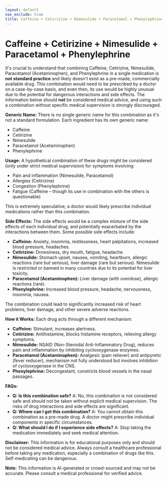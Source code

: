```yaml
---
layout: default
nav_exclude: true
title: Caffeine + Cetirizine + Nimesulide + Paracetamol + Phenylephrine
---
```


# Caffeine + Cetirizine + Nimesulide + Paracetamol + Phenylephrine

It's crucial to understand that combining Caffeine, Cetirizine, Nimesulide, Paracetamol (Acetaminophen), and Phenylephrine in a single medication is **not standard practice** and likely doesn't exist as a pre-made, commercially available drug.  This combination would need to be prescribed by a doctor on a case-by-case basis, and even then, its use would be highly unusual due to the potential for dangerous interactions and side effects.  The information below should **not** be considered medical advice, and using such a combination without specific medical supervision is strongly discouraged.


**Generic Name:**  There is no single generic name for this combination as it's not a standard formulation. Each ingredient has its own generic name:

* Caffeine
* Cetirizine
* Nimesulide
* Paracetamol (Acetaminophen)
* Phenylephrine


**Usage:**  A hypothetical combination of these drugs might be considered (only under strict medical supervision) for symptoms involving:

* Pain and inflammation (Nimesulide, Paracetamol)
* Allergies (Cetirizine)
* Congestion (Phenylephrine)
* Fatigue (Caffeine – though its use in combination with the others is questionable)

This is extremely speculative; a doctor would likely prescribe individual medications rather than this combination.


**Side Effects:** The side effects would be a complex mixture of the side effects of each individual drug, and potentially exacerbated by the interactions between them. Some possible side effects include:

* **Caffeine:** Anxiety, insomnia, restlessness, heart palpitations, increased blood pressure, headaches.
* **Cetirizine:** Drowsiness, dry mouth, fatigue, headache.
* **Nimesulide:** Stomach upset, nausea, vomiting, heartburn, allergic reactions (rare but serious), liver damage (rare but serious).  Nimesulide is restricted or banned in many countries due to its potential for liver toxicity.
* **Paracetamol (Acetaminophen):** Liver damage (with overdose), allergic reactions (rare).
* **Phenylephrine:** Increased blood pressure, headache, nervousness, insomnia, nausea.

The combination could lead to significantly increased risk of heart problems, liver damage, and other severe adverse reactions.


**How it Works:** Each drug acts through a different mechanism:

* **Caffeine:** Stimulant, increases alertness.
* **Cetirizine:** Antihistamine, blocks histamine receptors, relieving allergy symptoms.
* **Nimesulide:** NSAID (Non-Steroidal Anti-Inflammatory Drug), reduces pain and inflammation by inhibiting cyclooxygenase enzymes.
* **Paracetamol (Acetaminophen):** Analgesic (pain reliever) and antipyretic (fever reducer), mechanism not fully understood but involves inhibition of cyclooxygenase in the CNS.
* **Phenylephrine:** Decongestant, constricts blood vessels in the nasal passages.


**FAQs:**

* **Q: Is this combination safe?** A: No, this combination is not considered safe and should not be taken without explicit medical supervision. The risks of drug interactions and side effects are significant.
* **Q: Where can I get this combination?** A: You cannot obtain this combination as a pre-made drug.  A doctor might prescribe individual components in specific circumstances.
* **Q: What should I do if I experience side effects?** A:  Stop taking the medication immediately and seek medical attention.


**Disclaimer:** This information is for educational purposes only and should not be considered medical advice.  Always consult a healthcare professional before taking any medication, especially a combination of drugs like this.  Self-medicating can be dangerous.


**Note:** This information is AI-generated or crowd-sourced and may not be accurate. Please consult a medical professional for verified advice.